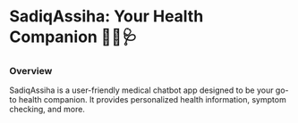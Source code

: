 # SadiqAssiha: Your Health Companion 👩‍⚕️🩺
### Overview
SadiqAssiha is a user-friendly medical chatbot app designed to be your go-to health companion.
It provides personalized health information, symptom checking, and more.

